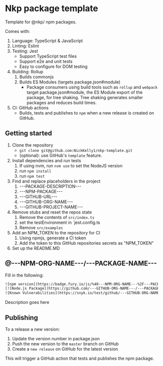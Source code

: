 # Nkp package template

Template for @nkp/ npm packages.

Comes with:

1. Language: TypeScript & JavaScript
2. Linting: Eslint
3. Testing: Jest
    - Support TypeScript test files
    - Support e2e and unit tests
    - Easy to configure for DOM testing
4. Building: Rollup
    1. Builds commonjs
    2. Builds ES Modules (targets package.json#module)
        - Package consumers using build tools such as `rollup` and `webpack` target package.json#module, the ES Module export of the package, for tree shaking. Tree shaking generates smaller packages and reduces build times.
5. CI: GitHub actions
    - Builds, tests and publishes to `npm` when a new release is created on GitHub.

## Getting started

1. Clone the repository
    - `git clone git@github.com:NickKelly1/nkp-template.git`
    - (optional): use GitHub's `template` feature.
2. Install dependencies and run tests
    1. If using nvm, run `nvm use` to set the NodeJS version
    2. run `npm install`
    3. run `npm test`
3. Find and replace placeholders in the project
    1. ---PACKAGE-DESCRIPTION---
    2. ---NPM-PACKAGE---
    3. ---GITHUB-URL---
    4. ---GITHUB-ORG-NAME---
    5. ---GITHUB-PROJECT-NAME---
4. Remove stubs and reset the repos state
    1. Remove the contents of `src/index.ts`
    2. set the testEnvironment in `jest.config.ts
    3. Remove `src/examples`
5. Add an NPM_TOKEN to the repository for CI
    1. Using npmjs, generate a CI token
    2. Add the token to this GitHub repositories secrets as "NPM_TOKEN"
6. Set up the README.MD

## @---NPM-ORG-NAME---/---PACKAGE-NAME---

Fill in the following:

```txt
![npm version](https://badge.fury.io/js/%40---NPM-ORG-NAME---%2F---PACKAGE-NAME---.svg)
[![Node.js Package](https://github.com/---GITHUB-ORG-NAME---/---PACKAGE-NAME---/actions/workflows/release.yml/badge.svg)](https://github.com/---GITHUB-ORG-NAME---/---GITHUB-PROJECT-NAME---/actions/workflows/release.yml)
![Known Vulnerabilities](https://snyk.io/test/github/---GITHUB-ORG-NAME---/---GITHUB-PROJECT-NAME---/badge.svg)
```

Description goes here

## Publishing

To a release a new version:

1. Update the version number in package.json
2. Push the new version to the `master` branch on GitHub
3. Create a `new release` on GitHub for the latest version

This will trigger a GitHub action that tests and publishes the npm package.
